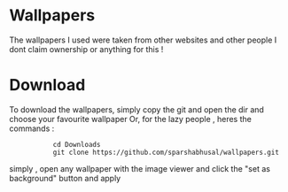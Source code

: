 # Wallpapers 
The wallpapers I used were taken from other websites and other people
I dont claim ownership or anything for this !

# Download
To download the wallpapers, simply copy the git and open the dir and choose your favourite wallpaper
Or, for the lazy people , heres the commands :

               cd Downloads
               git clone https://github.com/sparshabhusal/wallpapers.git
              
simply , open any wallpaper with the image viewer and click the "set as background" button and apply
